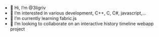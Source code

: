 - 👋 Hi, I’m @3ligriv
- 👀 I’m interested in various development, C++, C, C#, javascript,...
- 🌱 I’m currently learning fabric.js
- 💞️ I’m looking to collaborate on an interactive history timeline webapp project

<!---
3ligriv/3ligriv is a ✨ special ✨ repository because its `README.md` (this file) appears on your GitHub profile.
You can click the Preview link to take a look at your changes.
--->
